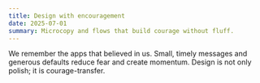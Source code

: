 ```yaml
---
title: Design with encouragement
date: 2025-07-01
summary: Microcopy and flows that build courage without fluff.
---
```


We remember the apps that believed in us. Small, timely messages and generous defaults reduce fear and create momentum. Design is not only polish; it is courage-transfer.


